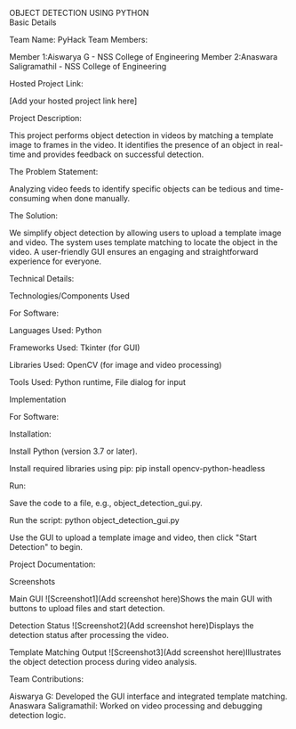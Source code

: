 OBJECT DETECTION USING PYTHON                                                                                                                                                    
                                                                                                                                                                                      Basic Details

Team Name: PyHack                                                                                                                                                     Team Members:

Member 1:Aiswarya G - NSS College of Engineering
Member 2:Anaswara Saligramathil - NSS College of Engineering

Hosted Project Link:

[Add your hosted project link here]

Project Description:

This project performs object detection in videos by matching a template image to frames in the video. It identifies the presence of an object in real-time and provides feedback on successful detection.

The Problem Statement:

Analyzing video feeds to identify specific objects can be tedious and time-consuming when done manually.

The Solution:

We simplify object detection by allowing users to upload a template image and video. The system uses template matching to locate the object in the video. A user-friendly GUI ensures an engaging and straightforward experience for everyone.

Technical Details:

Technologies/Components Used

For Software:

Languages Used: Python

Frameworks Used: Tkinter (for GUI)

Libraries Used: OpenCV (for image and video processing)

Tools Used: Python runtime, File dialog for input

Implementation

For Software:

Installation:

Install Python (version 3.7 or later).

Install required libraries using pip: pip install opencv-python-headless

Run:

Save the code to a file, e.g., object_detection_gui.py.

Run the script: python object_detection_gui.py

Use the GUI to upload a template image and video, then click "Start Detection" to begin.

Project Documentation:

Screenshots

Main GUI
![Screenshot1](Add screenshot here)Shows the main GUI with buttons to upload files and start detection.

Detection Status
![Screenshot2](Add screenshot here)Displays the detection status after processing the video.

Template Matching Output
![Screenshot3](Add screenshot here)Illustrates the object detection process during video analysis.


Team Contributions:

Aiswarya G: Developed the GUI interface and integrated template matching.
Anaswara Saligramathil: Worked on video processing and debugging detection logic.

